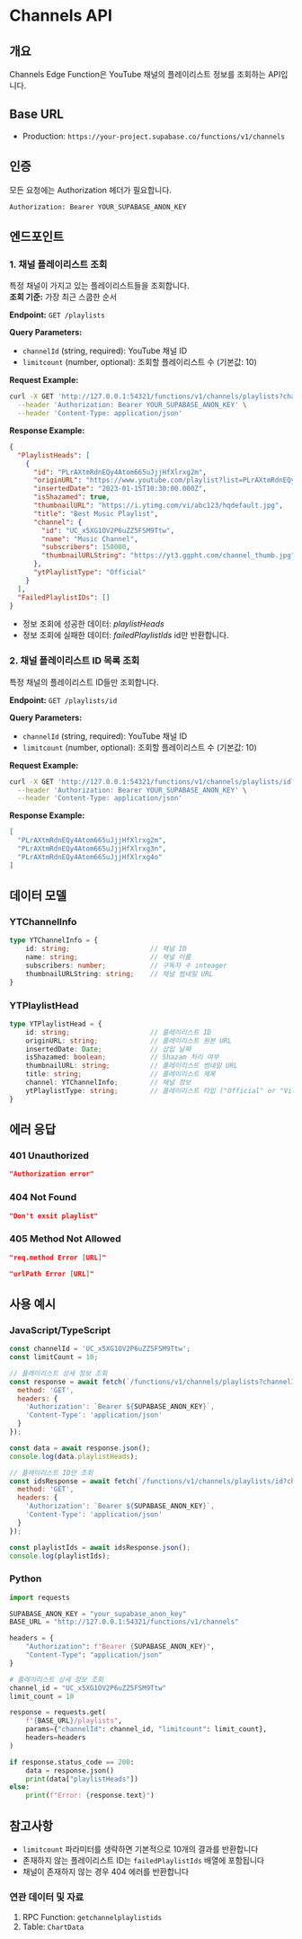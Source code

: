 # Channels API

## 개요
Channels Edge Function은 YouTube 채널의 플레이리스트 정보를 조회하는 API입니다.

## Base URL
- Production: `https://your-project.supabase.co/functions/v1/channels`

## 인증
모든 요청에는 Authorization 헤더가 필요합니다.
```
Authorization: Bearer YOUR_SUPABASE_ANON_KEY
```

## 엔드포인트

### 1. 채널 플레이리스트 조회
특정 채널이 가지고 있는 플레이리스트들을 조회합니다. <br/>
**조회 기준:** 가장 최근 스쿱한 순서

**Endpoint:** `GET /playlists`

**Query Parameters:**
- `channelId` (string, required): YouTube 채널 ID
- `limitcount` (number, optional): 조회할 플레이리스트 수 (기본값: 10)

**Request Example:**
```bash
curl -X GET 'http://127.0.0.1:54321/functions/v1/channels/playlists?channelId=UC_x5XG1OV2P6uZZ5FSM9Ttw&limitcount=5' \
  --header 'Authorization: Bearer YOUR_SUPABASE_ANON_KEY' \
  --header 'Content-Type: application/json'
```

**Response Example:**
```json
{
  "PlaylistHeads": [
    {
      "id": "PLrAXtmRdnEQy4Atom665uJjjHfXlrxg2m",
      "originURL": "https://www.youtube.com/playlist?list=PLrAXtmRdnEQy4Atom665uJjjHfXlrxg2m",
      "insertedDate": "2023-01-15T10:30:00.000Z",
      "isShazamed": true,
      "thumbnailURL": "https://i.ytimg.com/vi/abc123/hqdefault.jpg",
      "title": "Best Music Playlist",
      "channel": {
        "id": "UC_x5XG1OV2P6uZZ5FSM9Ttw",
        "name": "Music Channel",
        "subscribers": 150000,
        "thumbnailURLString": "https://yt3.ggpht.com/channel_thumb.jpg"
      },
      "ytPlaylistType": "Official"
    }
  ],
  "FailedPlaylistIDs": []
}
```
- 정보 조회에 성공한 데이터: *playlistHeads*
- 정보 조회에 실패한 데이터: *failedPlaylistIds* id만 반환합니다.


### 2. 채널 플레이리스트 ID 목록 조회
특정 채널의 플레이리스트 ID들만 조회합니다.

**Endpoint:** `GET /playlists/id`

**Query Parameters:**
- `channelId` (string, required): YouTube 채널 ID
- `limitcount` (number, optional): 조회할 플레이리스트 수 (기본값: 10)

**Request Example:**
```bash
curl -X GET 'http://127.0.0.1:54321/functions/v1/channels/playlists/id?channelId=UC_x5XG1OV2P6uZZ5FSM9Ttw&limitcount=5' \
  --header 'Authorization: Bearer YOUR_SUPABASE_ANON_KEY' \
  --header 'Content-Type: application/json'
```

**Response Example:**
```json
[
  "PLrAXtmRdnEQy4Atom665uJjjHfXlrxg2m",
  "PLrAXtmRdnEQy4Atom665uJjjHfXlrxg3n",
  "PLrAXtmRdnEQy4Atom665uJjjHfXlrxg4o"
]
```

## 데이터 모델

### YTChannelInfo
```typescript
type YTChannelInfo = {
    id: string;                    // 채널 ID
    name: string;                  // 채널 이름
    subscribers: number;           // 구독자 수 inteager
    thumbnailURLString: string;    // 채널 썸네일 URL
}
```

### YTPlaylistHead
```typescript
type YTPlaylistHead = {
    id: string;                    // 플레이리스트 ID
    originURL: string;             // 플레이리스트 원본 URL
    insertedDate: Date;            // 삽입 날짜
    isShazamed: boolean;           // Shazam 처리 여부
    thumbnailURL: string;          // 플레이리스트 썸네일 URL
    title: string;                 // 플레이리스트 제목
    channel: YTChannelInfo;        // 채널 정보
    ytPlaylistType: string;        // 플레이리스트 타입 ("Official" or "Video")
}
```

## 에러 응답

### 401 Unauthorized
```json
"Authorization error"
```

### 404 Not Found
```json
"Don't exsit playlist"
```

### 405 Method Not Allowed
```json
"req.method Error [URL]"
```
```json
"urlPath Error [URL]"
```

## 사용 예시

### JavaScript/TypeScript
```javascript
const channelId = 'UC_x5XG1OV2P6uZZ5FSM9Ttw';
const limitCount = 10;

// 플레이리스트 상세 정보 조회
const response = await fetch(`/functions/v1/channels/playlists?channelId=${channelId}&limitcount=${limitCount}`, {
  method: 'GET',
  headers: {
    'Authorization': `Bearer ${SUPABASE_ANON_KEY}`,
    'Content-Type': 'application/json'
  }
});

const data = await response.json();
console.log(data.playlistHeads);

// 플레이리스트 ID만 조회
const idsResponse = await fetch(`/functions/v1/channels/playlists/id?channelId=${channelId}&limitcount=${limitCount}`, {
  method: 'GET',
  headers: {
    'Authorization': `Bearer ${SUPABASE_ANON_KEY}`,
    'Content-Type': 'application/json'
  }
});

const playlistIds = await idsResponse.json();
console.log(playlistIds);
```

### Python
```python
import requests

SUPABASE_ANON_KEY = "your_supabase_anon_key"
BASE_URL = "http://127.0.0.1:54321/functions/v1/channels"

headers = {
    "Authorization": f"Bearer {SUPABASE_ANON_KEY}",
    "Content-Type": "application/json"
}

# 플레이리스트 상세 정보 조회
channel_id = "UC_x5XG1OV2P6uZZ5FSM9Ttw"
limit_count = 10

response = requests.get(
    f"{BASE_URL}/playlists",
    params={"channelId": channel_id, "limitcount": limit_count},
    headers=headers
)

if response.status_code == 200:
    data = response.json()
    print(data["playlistHeads"])
else:
    print(f"Error: {response.text}")
```

## 참고사항
- `limitcount` 파라미터를 생략하면 기본적으로 10개의 결과를 반환합니다
- 존재하지 않는 플레이리스트 ID는 `failedPlaylistIds` 배열에 포함됩니다
- 채널이 존재하지 않는 경우 404 에러를 반환합니다

### 연관 데이터 및 자료
1. RPC Function: `getchannelplaylistids`
2. Table: `ChartData`
